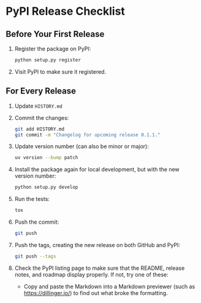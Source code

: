 # PyPI Release Checklist

## Before Your First Release

1. Register the package on PyPI:

    ```bash
    python setup.py register
    ```

2. Visit PyPI to make sure it registered.

## For Every Release

1. Update `HISTORY.md`
2. Commit the changes:

    ```bash
    git add HISTORY.md
    git commit -m "Changelog for upcoming release 0.1.1."
    ```

3. Update version number (can also be minor or major):

    ```bash
    uv version --bump patch
    ```

4. Install the package again for local development, but with the new version number:

    ```bash
    python setup.py develop
    ```

5. Run the tests:

    ```bash
    tox
    ```

6. Push the commit:

    ```bash
    git push
    ```

7. Push the tags, creating the new release on both GitHub and PyPI:

    ```bash
    git push --tags
    ```

8. Check the PyPI listing page to make sure that the README, release notes, and roadmap display properly. If not, try one of these:
    - Copy and paste the Markdown into a Markdown previewer (such as https://dillinger.io/) to find out what broke the formatting.
